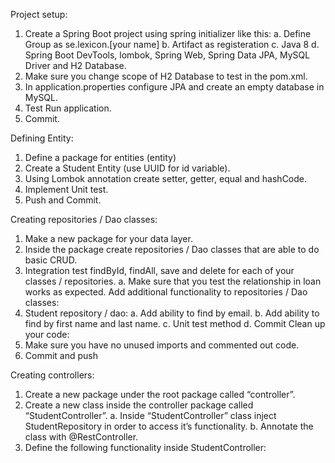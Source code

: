 Project setup:
1. Create a Spring Boot project using spring initializer like this: a. Define Group as se.lexicon.[your name]
   b. Artifact as registeration
   c. Java 8
   d. Spring Boot DevTools, lombok, Spring Web, Spring Data JPA, MySQL Driver and H2 Database.
2. Make sure you change scope of H2 Database to test in the pom.xml.
3. In application.properties configure JPA and create an empty database in MySQL.
4. Test Run application.
5. Commit.

Defining Entity:
1. Define a package for entities (entity)
2. Create a Student Entity (use UUID for id variable).
3. Using Lombok annotation create setter, getter, equal and hashCode.
4. Implement Unit test.
5. Push and Commit.

Creating repositories / Dao classes:
1. Make a new package for your data layer.
2. Inside the package create repositories / Dao classes that are able to do basic CRUD.
3. Integration test findById, findAll, save and delete for each of your classes / repositories.
   a. Make sure that you test the relationship in loan works as expected.
   Add additional functionality to repositories / Dao classes:
1. Student repository / dao:
   a. Add ability to find by email.
   b. Add ability to find by first name and last name.
   c. Unit test method
   d. Commit
   Clean up your code:
1. Make sure you have no unused imports and commented out code.
2. Commit and push

Creating controllers:
1. Create a new package under the root package called “controller”.
2. Create a new class inside the controller package called “StudentController”.
   a. Inside “StudentController” class inject StudentRepository in order to access it’s functionality.
   b. Annotate the class with @RestController.
3. Define the following functionality inside StudentController:

